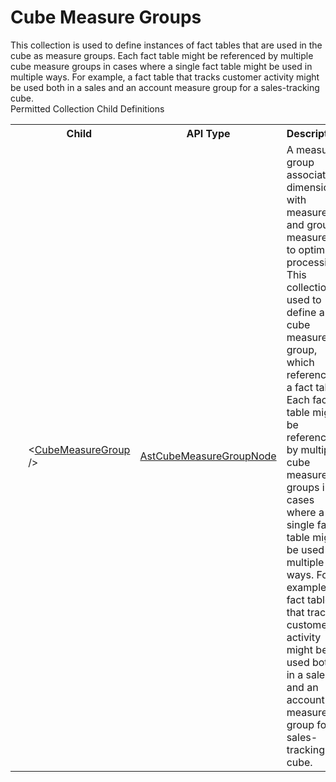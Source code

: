 # Cube Measure Groups

<div class="LanguageSummary"><div class ="SummaryItem">This collection is used to define instances of fact tables that are used in the cube as measure groups. Each fact table might be referenced by multiple cube measure groups in cases where a single fact table might be used in multiple ways. For example, a fact table that tracks customer activity might be used both in a sales and an account measure group for a sales-tracking cube.</div></div><div class="SchemaBindingGroup"><div class="SchemaBindingGroupHeader">Permitted Collection Child Definitions</div><table id="SchemaBindingList" class="SchemaBindingList"><tbody><tr><th class="SchemaBindingIconColumnHeader">&nbsp;</th><th class="SchemaBindingNameColumnHeader">Child</th><th class="SchemaBindingTypeColumnHeader">API Type</th><th class="SchemaBindingSummaryColumnHeader">Description</th></tr><tr class="cd0"><td class="SchemaBindingIcon"><div class="NotRequired" /></td><td class="SchemaBindingName"><span class="punc">&lt;</span><a href=Varigence.Languages.Biml.MeasureGroup.AstCubeMeasureGroupNode.html">CubeMeasureGroup</a><span class="punc"> /&gt;</span></td><td class="SchemaBindingType"><a href="../api-reference/Varigence.Languages.Biml.MeasureGroup.AstCubeMeasureGroupNode.html">AstCubeMeasureGroupNode</a></td><td class="SchemaBindingSummary">A measure group associates dimensions with measures and groups measures to optimize processing.  This collection is used to define a cube measure group, which references a fact table. Each fact table might be referenced by multiple cube measure groups in cases where a single fact table might be used in multiple ways. For example, a fact table that tracks customer activity might be used both in a sales and an account measure group for a sales-tracking cube.</td></tr></tbody></table></div>